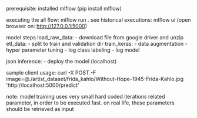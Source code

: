 prerequisite: installed mlflow (pip install mlflow)

executing the all flow: mlflow run .
see historical executions: mlflow ui (open browser on: http://127.0.0.1:5000)

model steps
load_raw_data: 
         - download file from google driver and unzip
etl_data: 
         - split to train and validation dir
train_keras: 
		- data augmentation
		- hyper parameter tuning
		- log class labeling
		- log model
		
json inference: 
		- deploy the model (localhost)
		
sample client usage: curl -X POST -F image=@./artist_dataset/frida_kahlo/Without-Hope-1945-Frida-Kahlo.jpg 'http://localhost:5000/predict'

		
note: model training uses very small hard coded iterations related parameter, in order to be executed fast.
on real life, these parameters should be retrieved as input 


